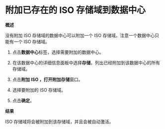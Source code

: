 # 附加已存在的 ISO 存储域到数据中心

**概述**

没有附加 ISO 存储域的数据中心可以附加一个 ISO
存储域。注意一个数据中心只能有一个 ISO 存储域。

1. 点击**数据中心**标签，选择需要附加的数据中心。

2. 在该数据中心的详细信息面板中选择**存储**，列出已经附加到该数据中心的所有存储域。

3. 点击**附加 ISO **，打开**附加存储**窗口。

4. 选择要附加的 ISO 存储域。

5. 点击**确定**。

**结果**

ISO 存储域将会被附加到该存储域，并且会被自动激活。
